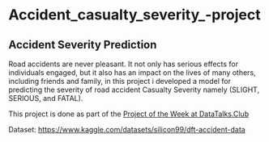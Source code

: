 # Accident_casualty_severity_-project




## Accident Severity Prediction
Road accidents are never pleasant. It not only has serious effects for individuals engaged, but it also has an impact on the lives of many others, 
including friends and family, in this project i developed a model for predicting the severity of road accident Casualty Severity namely 
(SLIGHT, SERIOUS, and FATAL).

This project is done as part of the <a href="https://github.com/DataTalksClub/project-of-the-week/blob/main/2022-08-14-frontend.md"> Project of the Week at DataTalks.Club</a>

Dataset: https://www.kaggle.com/datasets/silicon99/dft-accident-data
